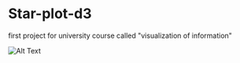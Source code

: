 # Star-plot-d3
first project for university course called "visualization of information"

![Alt Text](/star-plot.gif)

